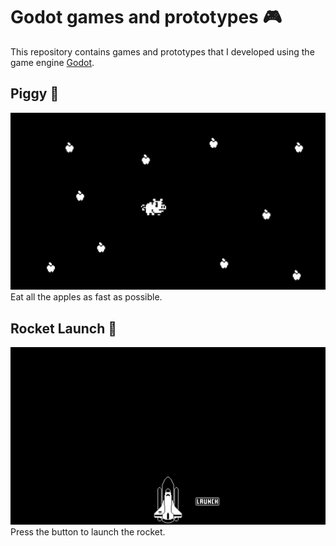 # Godot games and prototypes :video_game:

This repository contains games and prototypes that I developed using the game engine [Godot](https://godotengine.org/).

## Piggy :pig:
![Piggy](img/piggy.png)
Eat all the apples as fast as possible.

## Rocket Launch :rocket:
![Rocket Launch](img/rocket-launch.png)
Press the button to launch the rocket.
